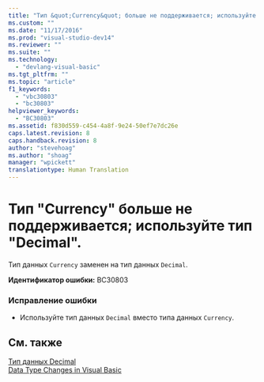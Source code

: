 ```yaml
---
title: "Тип &quot;Currency&quot; больше не поддерживается; используйте тип &quot;Decimal&quot;. | Microsoft Docs"
ms.custom: ""
ms.date: "11/17/2016"
ms.prod: "visual-studio-dev14"
ms.reviewer: ""
ms.suite: ""
ms.technology: 
  - "devlang-visual-basic"
ms.tgt_pltfrm: ""
ms.topic: "article"
f1_keywords: 
  - "vbc30803"
  - "bc30803"
helpviewer_keywords: 
  - "BC30803"
ms.assetid: f830d559-c454-4a8f-9e24-50ef7e7dc26e
caps.latest.revision: 8
caps.handback.revision: 8
author: "stevehoag"
ms.author: "shoag"
manager: "wpickett"
translationtype: Human Translation
---
```

# Тип &quot;Currency&quot; больше не поддерживается; используйте тип &quot;Decimal&quot;.
Тип данных `Currency` заменен на тип данных `Decimal`.  
  
 **Идентификатор ошибки:** BC30803  
  
### Исправление ошибки  
  
-   Используйте тип данных `Decimal` вместо типа данных `Currency`.  
  
## См. также  
 [Тип данных Decimal](../../visual-basic/language-reference/data-types/decimal-data-type.md)   
 [Data Type Changes in Visual Basic](http://msdn.microsoft.com/ru-ru/0aca9f54-7231-49a5-ab26-a68ca79d08f3)